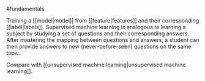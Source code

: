 #fundamentals

Training a [[model|model]] from [[feature|features]] and their
corresponding [[label|labels]]. Supervised machine learning is analogous
to learning a subject by studying a set of questions and their
corresponding answers. After mastering the mapping between questions and
answers, a student can then provide answers to new (never-before-seen)
questions on the same topic.

Compare with
[[unsupervised machine learning|unsupervised machine learning]].

